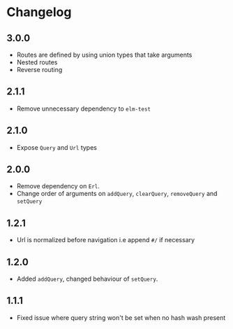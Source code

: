# Changelog

## 3.0.0

- Routes are defined by using union types that take arguments
- Nested routes
- Reverse routing

## 2.1.1

- Remove unnecessary dependency to `elm-test`

## 2.1.0

- Expose `Query` and `Url` types

## 2.0.0

- Remove dependency on `Erl`.
- Change order of arguments on `addQuery`, `clearQuery`, `removeQuery` and `setQuery`

## 1.2.1

- Url is normalized before navigation i.e append `#/` if necessary

## 1.2.0 

- Added `addQuery`, changed behaviour of `setQuery`.

## 1.1.1

- Fixed issue where query string won't be set when no hash wash present
